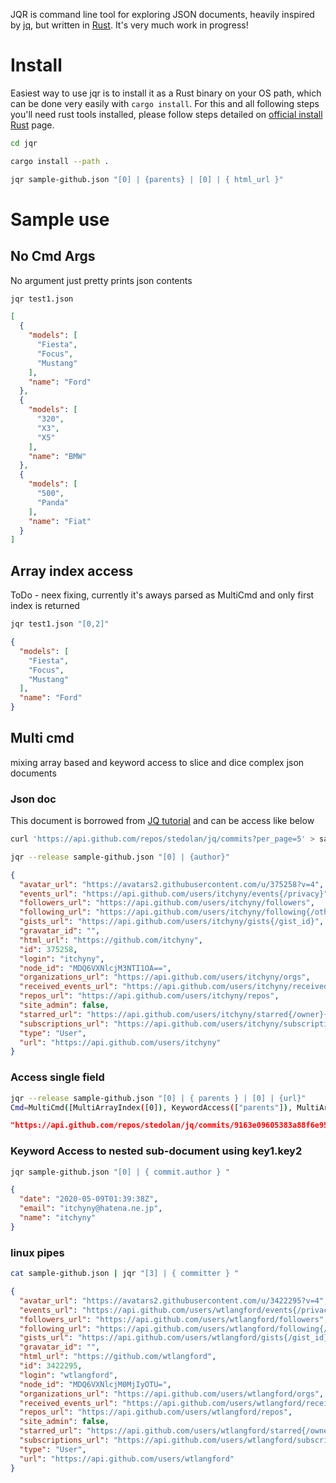 JQR is command line tool for exploring JSON documents, heavily inspired by [jq](https://github.com/stedolan/jq), but written in [Rust](https://www.rust-lang.org). It's very much work in progress! 

# Install
Easiest way to use jqr is to install it as a Rust binary on your OS path, which can be done very easily with `cargo install`. For this and all following steps you'll need rust tools installed, please follow steps detailed on  [official install Rust](https://www.rust-lang.org/tools/install) page.

```bash
cd jqr

cargo install --path .

jqr sample-github.json "[0] | {parents} | [0] | { html_url }"
```


# Sample use 
## No Cmd Args
No argument just pretty prints json contents
```bash
jqr test1.json
```

```json
[
  {
    "models": [
      "Fiesta",
      "Focus",
      "Mustang"
    ],
    "name": "Ford"
  },
  {
    "models": [
      "320",
      "X3",
      "X5"
    ],
    "name": "BMW"
  },
  {
    "models": [
      "500",
      "Panda"
    ],
    "name": "Fiat"
  }
]
```

## Array index access 
ToDo - neex fixing, currently it's aways parsed as MultiCmd and only first index is returned
```bash
jqr test1.json "[0,2]"
```
```json
{
  "models": [
    "Fiesta",
    "Focus",
    "Mustang"
  ],
  "name": "Ford"
}
```

## Multi cmd
mixing array based and keyword access to slice and dice complex json documents

### Json doc 
This document is borrowed from [JQ tutorial](https://stedolan.github.io/jq/tutorial/) and can be access like below 

```bash
curl 'https://api.github.com/repos/stedolan/jq/commits?per_page=5' > sample-github.com
```

```bash
jqr --release sample-github.json "[0] | {author}"
```
```json 
{
  "avatar_url": "https://avatars2.githubusercontent.com/u/375258?v=4",
  "events_url": "https://api.github.com/users/itchyny/events{/privacy}",
  "followers_url": "https://api.github.com/users/itchyny/followers",
  "following_url": "https://api.github.com/users/itchyny/following{/other_user}",
  "gists_url": "https://api.github.com/users/itchyny/gists{/gist_id}",
  "gravatar_id": "",
  "html_url": "https://github.com/itchyny",
  "id": 375258,
  "login": "itchyny",
  "node_id": "MDQ6VXNlcjM3NTI1OA==",
  "organizations_url": "https://api.github.com/users/itchyny/orgs",
  "received_events_url": "https://api.github.com/users/itchyny/received_events",
  "repos_url": "https://api.github.com/users/itchyny/repos",
  "site_admin": false,
  "starred_url": "https://api.github.com/users/itchyny/starred{/owner}{/repo}",
  "subscriptions_url": "https://api.github.com/users/itchyny/subscriptions",
  "type": "User",
  "url": "https://api.github.com/users/itchyny"
}
```

### Access single field
```bash
jqr --release sample-github.json "[0] | { parents } | [0] | {url}"
Cmd=MultiCmd([MultiArrayIndex([0]), KeywordAccess(["parents"]), MultiArrayIndex([0]), KeywordAccess(["url"])])
```
```json
"https://api.github.com/repos/stedolan/jq/commits/9163e09605383a88f6e953d6cb5cc2aebe18c84f"
```

### Keyword Access to nested sub-document using key1.key2

```bash 
jqr sample-github.json "[0] | { commit.author } "
```
```json
{
  "date": "2020-05-09T01:39:38Z",
  "email": "itchyny@hatena.ne.jp",
  "name": "itchyny"
}
```


### linux pipes
```bash
cat sample-github.json | jqr "[3] | { committer } "
```
```json
{
  "avatar_url": "https://avatars2.githubusercontent.com/u/3422295?v=4",
  "events_url": "https://api.github.com/users/wtlangford/events{/privacy}",
  "followers_url": "https://api.github.com/users/wtlangford/followers",
  "following_url": "https://api.github.com/users/wtlangford/following{/other_user}",
  "gists_url": "https://api.github.com/users/wtlangford/gists{/gist_id}",
  "gravatar_id": "",
  "html_url": "https://github.com/wtlangford",
  "id": 3422295,
  "login": "wtlangford",
  "node_id": "MDQ6VXNlcjM0MjIyOTU=",
  "organizations_url": "https://api.github.com/users/wtlangford/orgs",
  "received_events_url": "https://api.github.com/users/wtlangford/received_events",
  "repos_url": "https://api.github.com/users/wtlangford/repos",
  "site_admin": false,
  "starred_url": "https://api.github.com/users/wtlangford/starred{/owner}{/repo}",
  "subscriptions_url": "https://api.github.com/users/wtlangford/subscriptions",
  "type": "User",
  "url": "https://api.github.com/users/wtlangford"
}
```
